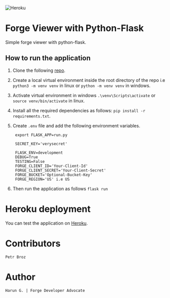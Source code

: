 ![Heroku](https://pyheroku-badge.herokuapp.com/?app=forge-python-flask&style=<STYLE>)

# Forge Viewer with Python-Flask

Simple forge viewer with python-flask.

## How to run the application

1. Clone the following [repo](https://github.com/Arrotech/forge-Viewer-Python-Sample.git).
2. Create a local virtual environment inside the root directory of the repo i.e `python3 -m venv venv` in linux or `python -m venv venv` in windows.
3. Activate virtual environment in windows `.\venv\Scripts\activate` or `source venv/bin/activate` in linux.
4. Install all the required dependencies as follows: `pip install -r requirements.txt`.
5. Create `.env` file and add the following environment variables.

        export FLASK_APP=run.py

        SECRET_KEY='verysecret'

        FLASK_ENV=development
        DEBUG=True
        TESTING=False
        FORGE_CLIENT_ID='Your-Client-Id'
        FORGE_CLIENT_SECRET='Your-Client-Secret'
        FORGE_BUCKET='Optional-Bucket-Key'
        FORGE_REGION='US' i.e US

6. Then run the application as follows `flask run`

# Heroku deployment

You can test the application on [Heroku](https://forge-python-flask.herokuapp.com/).

# Contributors

    Petr Broz

# Author

    Harun G. | Forge Developer Advocate

